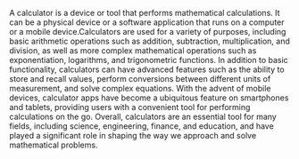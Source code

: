  
   A calculator is a device or tool that performs mathematical calculations. It can be a physical device or a software application that runs on a computer or a mobile device.Calculators are used for a variety of purposes, including basic arithmetic operations such as addition, subtraction, multiplication, and division, as well as more complex mathematical operations such as exponentiation, logarithms, and trigonometric functions.
In addition to basic functionality, calculators can have advanced features such as the ability to store and recall values, perform conversions between different units of measurement, and solve complex equations. With the advent of mobile devices, calculator apps have become a ubiquitous feature on smartphones and tablets, providing users with a convenient tool for performing calculations on the go.
         Overall, calculators are an essential tool for many fields, including science, engineering, finance, and education, and have played a significant role in shaping the way we approach and solve mathematical problems.
